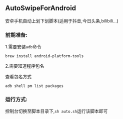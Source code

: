 ## AutoSwipeForAndroid


安卓手机自动上划下划脚本(适用于抖音,今日头条,bilibili...)

### 前期准备:
1.需要安装`adb`命令
``` shell
brew install android-platform-tools
```
2.需要知道程序包名

查看包名方式
``` shell
adb shell pm list packages
```
### 运行方式:
控制台切换至脚本目录下,`sh auto.sh`运行该脚本即可
